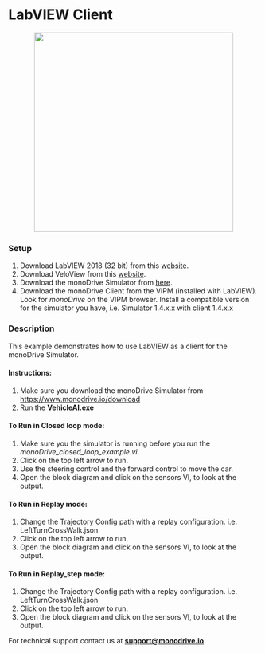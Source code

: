# LabVIEW Client
<p align="center">
<img src="https://github.com/monoDriveIO/client/raw/master/docs/LV_client/closed_loop_FP.jpg" width="400"  />
</p>


### Setup
1. Download LabVIEW 2018 (32 bit) from this [website](http://www.ni.com/download/labview-development-system-2018/7406/en/).
2. Download VeloView from this [website](https://www.paraview.org/download/).
3. Download the monoDrive Simulator from [here](https://www.monodrive.io/download).
4. Download the monoDrive Client from the VIPM (installed with LabVIEW). Look for *monoDrive* on the VIPM browser. Install a compatible version for the simulator you have, i.e. Simulator 1.4.x.x with client 1.4.x.x


### Description 

This example demonstrates how to use LabVIEW as a client for the monoDrive Simulator.

#### Instructions:

1. Make sure you download the monoDrive Simulator from https://www.monodrive.io/download
2. Run the **VehicleAI.exe**


#### To Run in Closed loop mode:
1. Make sure you the simulator is running before you run the *monoDrive_closed_loop_example.vi*.
2. Click on the top left arrow to run.
3. Use the steering control and the forward control to move the car.
4. Open the block diagram and click on the sensors VI, to look at the output.


#### To Run in Replay mode:

1. Change the Trajectory Config path with a replay configuration. i.e. LeftTurnCrossWalk.json 
2. Click on the top left arrow to run.
3. Open the block diagram and click on the sensors VI, to look at the output.


#### To Run in Replay_step mode:
1. Change the Trajectory Config path with a replay configuration. i.e. LeftTurnCrossWalk.json
2. Click on the top left arrow to run.
3. Open the block diagram and click on the sensors VI, to look at the output.

For technical support contact us at <b>support@monodrive.io</b>
